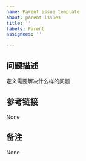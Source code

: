 ```yaml
---
name: Parent issue template
about: parent issues
title: ''
labels: Parent
assignees: ''

---
```


## 问题描述
定义需要解决什么样的问题

## 参考链接
None

## 备注
None
